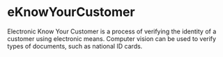 # eKnowYourCustomer
Electronic Know Your Customer is a process of verifying the identity of a customer using electronic means. Computer vision can be used to verify types of documents, such as national ID cards. 
